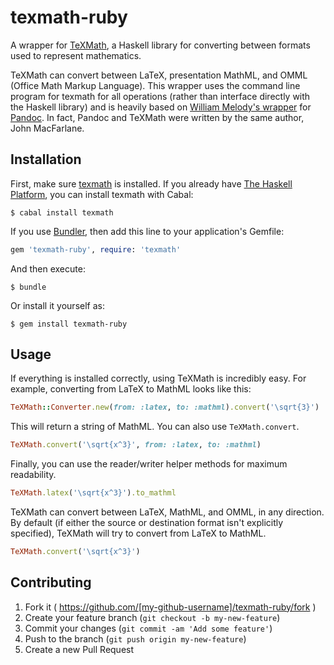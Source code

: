 # texmath-ruby

A wrapper for [TeXMath](https://github.com/jgm/texmath), a Haskell library for
converting between formats used to represent mathematics.

TeXMath can convert between LaTeX, presentation MathML, and OMML (Office Math
Markup Language). This wrapper uses the command line program for texmath for
all operations (rather than interface directly with the Haskell library) and is
heavily based on [William Melody's
wrapper](https://github.com/alphabetum/pandoc-ruby) for
[Pandoc](https://github.com/jgm/pandoc). In fact, Pandoc and TeXMath were
written by the same author, John MacFarlane.

## Installation

First, make sure [texmath](https://github.com/jgm/texmath) is installed. If you
already have [The Haskell Platform](https://www.haskell.org/platform/), you can
install texmath with Cabal:

```shell
$ cabal install texmath
```

If you use [Bundler](http://bundler.io), then add this line to your
application's Gemfile:

```ruby
gem 'texmath-ruby', require: 'texmath'
```

And then execute:

```shell
$ bundle
```

Or install it yourself as:

```shell
$ gem install texmath-ruby
```

## Usage

If everything is installed correctly, using TeXMath is incredibly easy. For
example, converting from LaTeX to MathML looks like this:

```ruby
TeXMath::Converter.new(from: :latex, to: :mathml).convert('\sqrt{3}')
```

This will return a string of MathML. You can also use `TeXMath.convert`.

```ruby
TeXMath.convert('\sqrt{x^3}', from: :latex, to: :mathml)
```

Finally, you can use the reader/writer helper methods for maximum readability.

```ruby
TeXMath.latex('\sqrt{x^3}').to_mathml
```

TeXMath can convert between LaTeX, MathML, and OMML, in any direction. By
default (if either the source or destination format isn't explicitly
specified), TeXMath will try to convert from LaTeX to MathML.

```ruby
TeXMath.convert('\sqrt{x^3}')
```

## Contributing

1. Fork it ( https://github.com/[my-github-username]/texmath-ruby/fork )
2. Create your feature branch (`git checkout -b my-new-feature`)
3. Commit your changes (`git commit -am 'Add some feature'`)
4. Push to the branch (`git push origin my-new-feature`)
5. Create a new Pull Request

